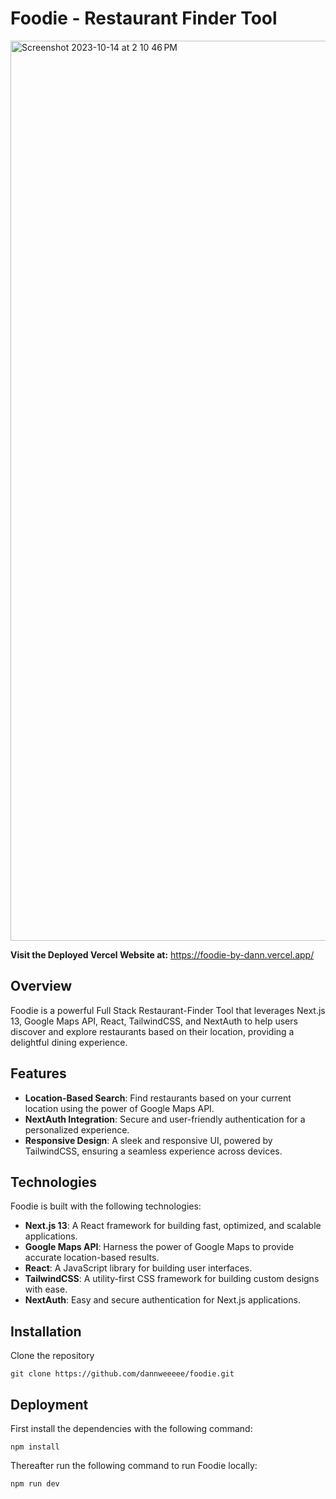 # Foodie - Restaurant Finder Tool

<img width="1440" alt="Screenshot 2023-10-14 at 2 10 46 PM" src="https://github.com/dannweeeee/foodie/assets/42776950/84136c4b-e9f4-4871-b752-4e42d0e45036">

**Visit the Deployed Vercel Website at:** https://foodie-by-dann.vercel.app/

## Overview

Foodie is a powerful Full Stack Restaurant-Finder Tool that leverages Next.js 13, Google Maps API, React, TailwindCSS, and NextAuth to help users discover and explore restaurants based on their location, providing a delightful dining experience.

## Features

- **Location-Based Search**: Find restaurants based on your current location using the power of Google Maps API.
- **NextAuth Integration**: Secure and user-friendly authentication for a personalized experience.
- **Responsive Design**: A sleek and responsive UI, powered by TailwindCSS, ensuring a seamless experience across devices.

## Technologies

Foodie is built with the following technologies:

- **Next.js 13**: A React framework for building fast, optimized, and scalable applications.
- **Google Maps API**: Harness the power of Google Maps to provide accurate location-based results.
- **React**: A JavaScript library for building user interfaces.
- **TailwindCSS**: A utility-first CSS framework for building custom designs with ease.
- **NextAuth**: Easy and secure authentication for Next.js applications.

## Installation

Clone the repository

```
git clone https://github.com/dannweeeee/foodie.git
```

## Deployment

First install the dependencies with the following command:

```
npm install
```

Thereafter run the following command to run Foodie locally:

```
npm run dev
```
